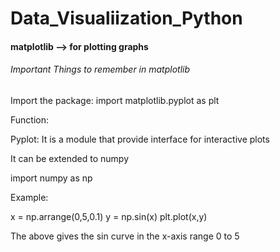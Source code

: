 # Data_Visualiization_Python

#### matplotlib --> for plotting graphs

###### Important Things to remember in matplotlib

Import the package: import matplotlib.pyplot as plt

Function:

Pyplot: It is a module that provide interface for interactive plots

It can be extended to numpy

import numpy as np

Example:

x = np.arrange(0,5,0.1)
y = np.sin(x)
plt.plot(x,y)

The above gives the sin curve in the x-axis range 0 to 5
